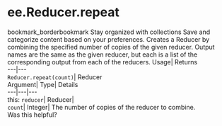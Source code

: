  
#  ee.Reducer.repeat 
bookmark_borderbookmark Stay organized with collections  Save and categorize content based on your preferences.
Creates a Reducer by combining the specified number of copies of the given reducer. Output names are the same as the given reducer, but each is a list of the corresponding output from each of the reducers. 
Usage| Returns  
---|---  
`Reducer.repeat(count)`| Reducer  
Argument| Type| Details  
---|---|---  
this: `reducer`| Reducer|   
`count`| Integer| The number of copies of the reducer to combine.  
Was this helpful?

